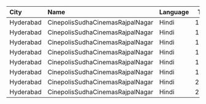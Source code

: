 | City      | Name                             | Language |  Time | Type      | Price | Capacity | Booked |
| :-------- | :------------------------------- | :------- | ----: | :-------- | ----: | -------: | -----: |
| Hyderabad | CinepolisSudhaCinemasRajpalNagar | Hindi    | 12:30 | Executive |  150₹ |      175 |      9 |
| Hyderabad | CinepolisSudhaCinemasRajpalNagar | Hindi    | 12:30 | Normal    |  150₹ |       92 |      0 |
| Hyderabad | CinepolisSudhaCinemasRajpalNagar | Hindi    | 15:15 | Executive |  150₹ |      175 |     13 |
| Hyderabad | CinepolisSudhaCinemasRajpalNagar | Hindi    | 15:15 | Normal    |  150₹ |       92 |      0 |
| Hyderabad | CinepolisSudhaCinemasRajpalNagar | Hindi    | 19:50 | Normal    |  150₹ |       71 |      0 |
| Hyderabad | CinepolisSudhaCinemasRajpalNagar | Hindi    | 19:50 | Executive |  150₹ |       93 |     10 |
| Hyderabad | CinepolisSudhaCinemasRajpalNagar | Hindi    | 22:55 | Normal    |  150₹ |       71 |      0 |
| Hyderabad | CinepolisSudhaCinemasRajpalNagar | Hindi    | 22:55 | Executive |  150₹ |       93 |     26 |
